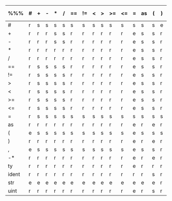 |%%%|#|+|-|*|/|==|!=|\<|\>|\>=|\<=|=|as|\(|\)|,|-*|ty|ident|str|uint
|---|---|---|---|---|---|---|---|---|---|---|---|---|---|---|---|---|---|---|---|---|---
#|r|s|s|s|s|s|s|s|s|s|s|s|s|s|e|e|s|e|s|s|s
+|r|r|r|s|s|r|r|r|r|r|r|e|s|s|r|r|s|e|s|s|s
-|r|r|r|s|s|r|r|r|r|r|r|e|s|s|r|r|s|e|s|s|s
*|r|r|r|r|r|r|r|r|r|r|r|e|s|s|r|r|s|e|s|s|s
/|r|r|r|r|r|r|r|r|r|r|r|e|s|s|r|r|s|e|s|s|s
==|r|s|s|s|s|r|r|r|r|r|r|e|s|s|r|r|s|e|s|s|s
!=|r|s|s|s|s|r|r|r|r|r|r|e|s|s|r|r|s|e|s|s|s
&gt;|r|s|s|s|s|r|r|r|r|r|r|e|s|s|r|r|s|e|s|s|s
&lt;|r|s|s|s|s|r|r|r|r|r|r|e|s|s|r|r|s|e|s|s|s
&gt;=|r|s|s|s|s|r|r|r|r|r|r|e|s|s|r|r|s|e|s|s|s
&lt;=|r|s|s|s|s|r|r|r|r|r|r|e|s|s|r|r|s|e|s|s|s
=|r|s|s|s|s|s|s|s|s|s|s|s|s|s|s|r|s|e|s|s|s
as|r|r|r|r|r|r|r|r|r|r|r|e|r|e|r|r|e|s|e|e|e
(|e|s|s|s|s|s|s|s|s|s|s|e|s|s|s|s|s|e|s|s|s
)|r|r|r|r|r|r|r|r|r|r|r|e|r|e|r|r|e|e|e|e|e
,|e|s|s|s|s|s|s|s|s|s|s|e|s|s|r|r|s|e|s|s|s
-*|r|r|r|r|r|r|r|r|r|r|r|e|r|e|r|r|s|e|s|s|s
ty|r|r|r|r|r|r|r|r|r|r|r|e|r|r|r|r|r|e|e|e|e
ident|r|r|r|r|r|r|r|r|r|r|r|r|r|s|r|r|e|e|e|e|e
str|e|e|e|e|e|e|e|e|e|e|e|e|e|e|r|r|e|e|e|e|e
uint|r|r|r|r|r|r|r|r|r|r|r|e|r|s|r|r|e|e|e|e|e
